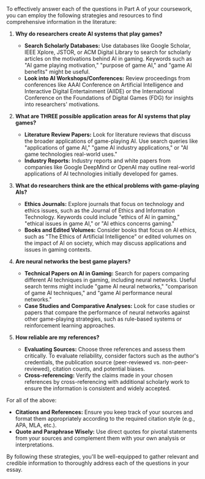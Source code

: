 To effectively answer each of the questions in Part A of your coursework, you can employ the following strategies and resources to find comprehensive information in the literature:

1. **Why do researchers create AI systems that play games?**
   - **Search Scholarly Databases:** Use databases like Google Scholar, IEEE Xplore, JSTOR, or ACM Digital Library to search for scholarly articles on the motivations behind AI in gaming. Keywords such as "AI game playing motivation," "purpose of game AI," and "game AI benefits" might be useful.
   - **Look into AI Workshops/Conferences:** Review proceedings from conferences like AAAI Conference on Artificial Intelligence and Interactive Digital Entertainment (AIIDE) or the International Conference on the Foundations of Digital Games (FDG) for insights into researchers' motivations.

2. **What are THREE possible application areas for AI systems that play games?**
   - **Literature Review Papers:** Look for literature reviews that discuss the broader applications of game-playing AI. Use search queries like "applications of game AI," "game AI industry applications," or "AI game technologies real-world uses."
   - **Industry Reports:** Industry reports and white papers from companies like Google DeepMind or OpenAI may outline real-world applications of AI technologies initially developed for games.

3. **What do researchers think are the ethical problems with game-playing AIs?**
   - **Ethics Journals:** Explore journals that focus on technology and ethics issues, such as the Journal of Ethics and Information Technology. Keywords could include "ethics of AI in gaming," "ethical issues in game AI," or "AI ethics concerns gaming."
   - **Books and Edited Volumes:** Consider books that focus on AI ethics, such as "The Ethics of Artificial Intelligence" or edited volumes on the impact of AI on society, which may discuss applications and issues in gaming contexts.

4. **Are neural networks the best game players?**
   - **Technical Papers on AI in Gaming:** Search for papers comparing different AI techniques in gaming, including neural networks. Useful search terms might include "game AI neural networks," "comparison of game AI techniques," and "game AI performance neural networks."
   - **Case Studies and Comparative Analyses:** Look for case studies or papers that compare the performance of neural networks against other game-playing strategies, such as rule-based systems or reinforcement learning approaches.

5. **How reliable are my references?**
   - **Evaluating Sources:** Choose three references and assess them critically. To evaluate reliability, consider factors such as the author's credentials, the publication source (peer-reviewed vs. non-peer-reviewed), citation counts, and potential biases.
   - **Cross-referencing:** Verify the claims made in your chosen references by cross-referencing with additional scholarly work to ensure the information is consistent and widely accepted.

For all of the above:
- **Citations and References:** Ensure you keep track of your sources and format them appropriately according to the required citation style (e.g., APA, MLA, etc.).
- **Quote and Paraphrase Wisely:** Use direct quotes for pivotal statements from your sources and complement them with your own analysis or interpretations.

By following these strategies, you'll be well-equipped to gather relevant and credible information to thoroughly address each of the questions in your essay.
